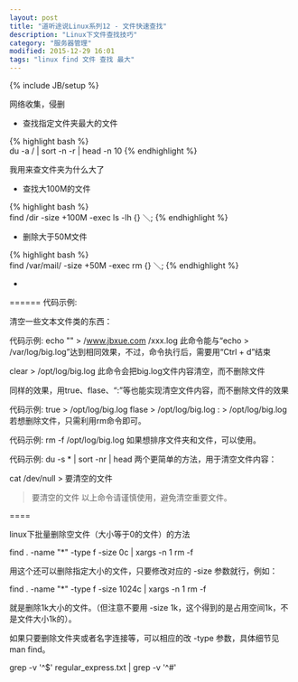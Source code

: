 ```yaml
---
layout: post
title: "道听途说Linux系列12 - 文件快速查找"
description: "Linux下文件查找技巧"
category: "服务器管理"
modified: 2015-12-29 16:01
tags: "linux find 文件 查找 最大"
---
```

{% include JB/setup %}

网络收集，侵删

* 查找指定文件夹最大的文件

 {% highlight bash %}   
du -a / | sort -n -r | head -n 10
{% endhighlight %} 

 我用来查文件夹为什么大了

* 查找大100M的文件

 {% highlight bash %}   
 find /dir -size +100M -exec ls -lh {} ＼;
 {% endhighlight %} 
 
* 删除大于50M文件

 {% highlight bash %}   
 find /var/mail/ -size +50M -exec rm {} ＼;
 {% endhighlight %} 

* 
======
代码示例:

清空一些文本文件类的东西：
 

代码示例:
echo "" > /www.jbxue.com /xxx.log
此命令能与“echo > /var/log/big.log”达到相同效果，不过，命令执行后，需要用“Ctrl + d”结束

clear > /opt/log/big.log
此命令会把big.log文件内容清空，而不删除文件

同样的效果，用true、flase、“:”等也能实现清空文件内容，而不删除文件的效果
 

代码示例:
true > /opt/log/big.log
flase > /opt/log/big.log
: > /opt/log/big.log
若想删除文件，只需利用rm命令即可。
 

代码示例:
rm -f  /opt/log/big.log
如果想排序文件夹和文件，可以使用。
 

代码示例:
du -s * | sort -nr | head
两个更简单的方法，用于清空文件内容： 
 

cat /dev/null > 要清空的文件
>要清空的文件
以上命令请谨慎使用，避免清空重要文件。


====

linux下批量删除空文件（大小等于0的文件）的方法

find . -name "*" -type f -size 0c | xargs -n 1 rm -f

用这个还可以删除指定大小的文件，只要修改对应的 -size 参数就行，例如：

find . -name "*" -type f -size 1024c | xargs -n 1 rm -f

就是删除1k大小的文件。（但注意不要用 -size 1k，这个得到的是占用空间1k，不是文件大小1k的）。

如果只要删除文件夹或者名字连接等，可以相应的改 -type 参数，具体细节见 man find。


grep -v '^$' regular_express.txt | grep -v '^#'